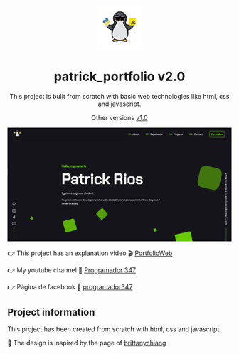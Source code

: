 <div align="center">
  <img src="images/logo1Page.png" alt="Logo" title="Logo" width="100px">
</div>
<h1 align="center">
  patrick_portfolio v2.0
</h1>
<p align="center"> 
This project is built from scratch with basic web technologies like html, css and javascript.
</p>
<p align="center">
  Other versions
    <a href="https://github.com/DonVoid18/angelopatrick" target="_blank">v1.0</a>
</p>
<p align="center">
  <a href="https://donvoid18.github.io/patrickP2/" target="_blank">
    <img src="images/page_view.png" alt="Portafolio Web" title="Portafolio Web" />
  </a>
</p>
<p align="left">
    &#128073; This project has an explanation video &#127916;
    <a href="https://youtu.be/8b0Qzp_9d40" target="_blank">PortfolioWeb</a>
</p>
<p align="left">
    &#128073; My youtube channel &#127909;
    <a href="https://www.youtube.com/c/angelox2Patrick" target="_blank">Programador 347</a>
</p>
<p align="left">
    &#128073; Página de facebook &#128153;
    <a href="https://www.facebook.com/Programador347-101320832263307" target="_blank">programador347</a>
</p>
<h2 align="left">
  Project information
</h2>
<p align="left"> 
This project has been created from scratch with html, css and javascript.
</p>
<p align="left"> 
&#127775; The design is inspired by the page of <a href="https://brittanychiang.com/" target="_blank">brittanychiang</a>
</p>
